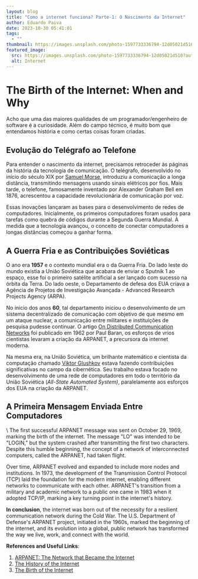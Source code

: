 ```yaml
---
layout: blog
title: "Como a internet funciona? Parte-1: O Nascimento da Internet"
author: Eduardo Paiva
date: 2023-10-30 05:41:01
tags:
  - ""
thumbnail: https://images.unsplash.com/photo-1597733336794-12d05021d510?auto=format&fit=crop&q=80&w=3474&ixlib=rb-4.0.3&ixid=M3wxMjA3fDB8MHxwaG90by1wYWdlfHx8fGVufDB8fHx8fA%3D%3D
featured_image:
  src: https://images.unsplash.com/photo-1597733336794-12d05021d510?auto=format&fit=crop&q=80&w=3474&ixlib=rb-4.0.3&ixid=M3wxMjA3fDB8MHxwaG90by1wYWdlfHx8fGVufDB8fHx8fA%3D%3D
  alt: Internet
---
```

# The Birth of the Internet: When and Why

Acho que uma das maiores qualidades de um programador/engenheiro de software é a curiosidade. Além do campo técnico, é muito bom que entendamos história e como certas coisas foram criadas. 

## Evolução do Telégrafo ao Telefone  

Para entender o nascimento da internet, precisamos retroceder às páginas da história da tecnologia de comunicação. O telégrafo, desenvolvido no início do século XIX por [Samuel Morse](https://www.britannica.com/biography/Samuel-F-B-Morse), introduziu a comunicação a longa distância, transmitindo mensagens usando sinais elétricos por fios. Mais tarde, o telefone, famosamente inventado por Alexander Graham Bell em 1876, acrescentou a capacidade revolucionária de comunicação por voz.

Essas inovações lançaram as bases para o desenvolvimento de redes de computadores. Inicialmente, os primeiros computadores foram usados para tarefas como quebra de códigos durante a Segunda Guerra Mundial. À medida que a tecnologia avançou, o conceito de conectar computadores a longas distâncias começou a ganhar forma.

## A Guerra Fria e as Contribuições Soviéticas

O ano era **1957** e o contexto mundial era o da Guerra Fria. Do lado leste do mundo existia a União Soviética que acabara de enviar o Sputnik 1 ao espaço, esse foi o primeiro satélite artificial a ser lançado com sucesso na órbita da Terra. Do lado oeste, o Departamento de defesa dos EUA criava a Agência de Projetos de Investigação Avançada - Advanced Research Projects Agency (ARPA).

N﻿o inicio dos anos **60**, tal departamento iniciou o desenvolvimento de um sistema decentralizado de comunicação com objetivo de que mesmo em um ataque nuclear, a comunicação entre militares e instituições de pesquisa pudesse continuar. O artigo [On Distributed Communication Networks](https://www.rand.org/content/dam/rand/pubs/papers/2005/P2626.pdf) foi publicado em 1962 por Paul Baran, os esforços de vrios cientistas levaram a criação da ARPANET, a precursora da internet moderna.

Na mesma era, na União Soviética, um brilhante matemático e cientista da computação chamado [Viktor Glushkov](https://aeon.co/essays/how-the-soviets-invented-the-internet-and-why-it-didnt-work) estava fazendo contribuições significativas no campo da cibernética. Seu trabalho estava focado no desenvolvimento de uma rede de computadores em todo o território da União Soviética (*All-State Automated System)*, paralelamente aos esforços dos EUA na criação da ARPANET.

## A Primeira Mensagem Enviada Entre Computadores

\﻿
The first successful ARPANET message was sent on October 29, 1969, marking the birth of the internet. The message "LO" was intended to be "LOGIN," but the system crashed after transmitting the first two characters. Despite this humble beginning, the concept of a network of interconnected computers, called the ARPANET, had taken flight.

Over time, ARPANET evolved and expanded to include more nodes and institutions. In 1973, the development of the Transmission Control Protocol (TCP) laid the foundation for the modern internet, enabling different networks to communicate with each other. ARPANET's transition from a military and academic network to a public one came in 1983 when it adopted TCP/IP, marking a key turning point in the internet's history.

**In conclusion**, the internet was born out of the necessity for a resilient communication network during the Cold War. The U.S. Department of Defense's ARPANET project, initiated in the 1960s, marked the beginning of the internet, and its evolution into a global, public network has transformed the way we live, work, and connect with the world.

**References and Useful Links**:

1. [ARPANET: The Network that Became the Internet](https://www.history.com/topics/inventions/who-invented-the-internet)
2. [The History of the Internet](https://www.internetsociety.org/internet/history-internet/)
3. [The Birth of the Internet](https://www.britannica.com/technology/Internet#&gid=2001261457)